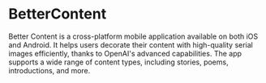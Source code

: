 # BetterContent
Better Content is a cross-platform mobile application available on both iOS and Android. It helps users decorate their content with high-quality serial images efficiently, thanks to OpenAI's advanced capabilities. The app supports a wide range of content types, including stories, poems, introductions, and more.
